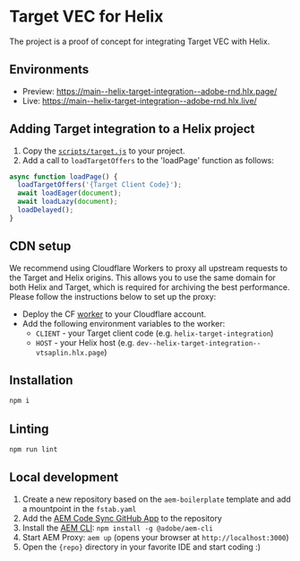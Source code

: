 # Target VEC for Helix
The project is a proof of concept for integrating Target VEC with Helix.

## Environments
- Preview: https://main--helix-target-integration--adobe-rnd.hlx.page/
- Live: https://main--helix-target-integration--adobe-rnd.hlx.live/

## Adding Target integration to a Helix project
1. Copy the [`scripts/target.js`](scripts/target.js) to your project.
2. Add a call to `loadTargetOffers` to the 'loadPage' function as follows:
```js
async function loadPage() {
  loadTargetOffers('{Target Client Code}');
  await loadEager(document);
  await loadLazy(document);
  loadDelayed();
}
```

## CDN setup
We recommend using Cloudflare Workers to proxy all upstream requests to the Target and Helix origins. 
This allows you to use the same domain for both Helix and Target, which is required for archiving the best performance.
Please follow the instructions below to set up the proxy:
- Deploy the CF [worker](cloudflare/worker.js) to your Cloudflare account.
- Add the following environment variables to the worker:
  - `CLIENT` - your Target client code (e.g. `helix-target-integration`)
  - `HOST` - your Helix host (e.g. `dev--helix-target-integration--vtsaplin.hlx.page`)

## Installation

```sh
npm i
```

## Linting

```sh
npm run lint
```

## Local development

1. Create a new repository based on the `aem-boilerplate` template and add a mountpoint in the `fstab.yaml`
1. Add the [AEM Code Sync GitHub App](https://github.com/apps/aem-code-sync) to the repository
1. Install the [AEM CLI](https://github.com/adobe/aem-cli): `npm install -g @adobe/aem-cli`
1. Start AEM Proxy: `aem up` (opens your browser at `http://localhost:3000`)
1. Open the `{repo}` directory in your favorite IDE and start coding :)
